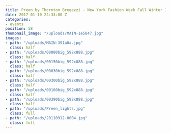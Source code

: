 ```yaml
---
title: Preen by Thornton Bregazzi - New York Fashion Week Fall Winter 13
date: 2017-01-10 22:33:00 Z
categories:
- events
position: 58
thumbnail_image: "/uploads/MAIN-1e5847.jpg"
images:
- path: "/uploads/MAIN-391a0a.jpg"
  class: half
- path: "/uploads/00080big_592x888.jpg"
  class: half
- path: "/uploads/00150big_592x888.jpg"
  class: half
- path: "/uploads/00030big_592x888.jpg"
  class: half
- path: "/uploads/00300big_592x888.jpg"
  class: half
- path: "/uploads/00160big_592x888.jpg"
  class: half
- path: "/uploads/00390big_592x888.jpg"
  class: half
- path: "/uploads/Preen_lights.jpg"
  class: full
- path: "/uploads/20110912-0004.jpg"
  class: full
---
```


